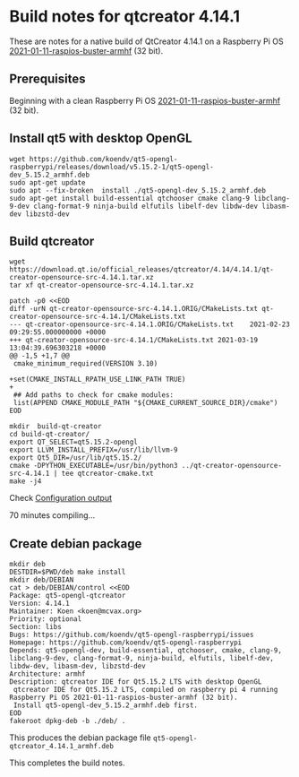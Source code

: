 # Build notes for qtcreator 4.14.1
These are notes for a native build of QtCreator 4.14.1 on a Raspberry Pi OS [2021-01-11-raspios-buster-armhf](https://www.raspberrypi.org/software/operating-systems/) (32 bit).

## Prerequisites

Beginning with a clean Raspberry Pi OS [2021-01-11-raspios-buster-armhf](https://www.raspberrypi.org/software/operating-systems/) (32 bit).

## Install qt5 with desktop OpenGL
```
wget https://github.com/koendv/qt5-opengl-raspberrypi/releases/download/v5.15.2-1/qt5-opengl-dev_5.15.2_armhf.deb
sudo apt-get update
sudo apt --fix-broken  install ./qt5-opengl-dev_5.15.2_armhf.deb
sudo apt-get install build-essential qtchooser cmake clang-9 libclang-9-dev clang-format-9 ninja-build elfutils libelf-dev libdw-dev libasm-dev libzstd-dev
```
## Build qtcreator
```
wget https://download.qt.io/official_releases/qtcreator/4.14/4.14.1/qt-creator-opensource-src-4.14.1.tar.xz
tar xf qt-creator-opensource-src-4.14.1.tar.xz

patch -p0 <<EOD
diff -urN qt-creator-opensource-src-4.14.1.ORIG/CMakeLists.txt qt-creator-opensource-src-4.14.1/CMakeLists.txt
--- qt-creator-opensource-src-4.14.1.ORIG/CMakeLists.txt	2021-02-23 09:29:55.000000000 +0000
+++ qt-creator-opensource-src-4.14.1/CMakeLists.txt	2021-03-19 13:04:39.696303218 +0000
@@ -1,5 +1,7 @@
 cmake_minimum_required(VERSION 3.10)
 
+set(CMAKE_INSTALL_RPATH_USE_LINK_PATH TRUE)
+
 ## Add paths to check for cmake modules:
 list(APPEND CMAKE_MODULE_PATH "${CMAKE_CURRENT_SOURCE_DIR}/cmake")
EOD

mkdir  build-qt-creator
cd build-qt-creator/
export QT_SELECT=qt5.15.2-opengl
export LLVM_INSTALL_PREFIX=/usr/lib/llvm-9
export Qt5_DIR=/usr/lib/qt5.15.2/
cmake -DPYTHON_EXECUTABLE=/usr/bin/python3 ../qt-creator-opensource-src-4.14.1 | tee qtcreator-cmake.txt
make -j4
```

Check [Configuration output](qtcreator_config_summary.txt)

70 minutes compiling...

## Create debian package
```
mkdir deb
DESTDIR=$PWD/deb make install
mkdir deb/DEBIAN
cat > deb/DEBIAN/control <<EOD
Package: qt5-opengl-qtcreator
Version: 4.14.1
Maintainer: Koen <koen@mcvax.org>
Priority: optional
Section: libs
Bugs: https://github.com/koendv/qt5-opengl-raspberrypi/issues
Homepage: https://github.com/koendv/qt5-opengl-raspberrypi
Depends: qt5-opengl-dev, build-essential, qtchooser, cmake, clang-9, libclang-9-dev, clang-format-9, ninja-build, elfutils, libelf-dev, libdw-dev, libasm-dev, libzstd-dev
Architecture: armhf
Description: qtcreator IDE for Qt5.15.2 LTS with desktop OpenGL
 qtcreator IDE for Qt5.15.2 LTS, compiled on raspberry pi 4 running Raspberry Pi OS 2021-01-11-raspios-buster-armhf (32 bit).
 Install qt5-opengl-dev_5.15.2_armhf.deb first.
EOD
fakeroot dpkg-deb -b ./deb/ .
```
This produces the debian package file ```qt5-opengl-qtcreator_4.14.1_armhf.deb```

This completes the build notes.
